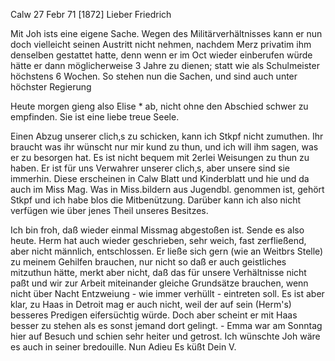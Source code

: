  Calw 27 Febr 71 [1872]
Lieber Friedrich

Mit Joh ists eine eigene Sache. Wegen des Militärverhältnisses kann er nun doch vielleicht seinen Austritt nicht nehmen, nachdem Merz privatim ihm denselben gestattet hatte, denn wenn er im Oct wieder einberufen würde hätte er dann möglicherweise 3 Jahre zu dienen; statt wie als Schulmeister höchstens 6 Wochen. So stehen nun die Sachen, und sind auch unter höchster Regierung

Heute morgen gieng also Elise <nach London>* ab, nicht ohne den Abschied schwer zu empfinden. Sie ist eine liebe treue Seele.

Einen Abzug unserer clich‚s zu schicken, kann ich Stkpf nicht zumuthen. Ihr braucht was ihr wünscht nur mir kund zu thun, und ich will ihm sagen, was er zu besorgen hat. Es ist nicht bequem mit 2erlei Weisungen zu thun zu haben. Er ist für uns Verwahrer unserer clich‚s, aber unsere sind sie immerhin. Diese erscheinen in Calw Blatt und Kinderblatt und hie und da auch im Miss Mag. Was in Miss.bildern aus Jugendbl. genommen ist, gehört Stkpf und ich habe blos die Mitbenützung. Darüber kann ich also nicht verfügen wie über jenes Theil unseres Besitzes.

Ich bin froh, daß wieder einmal Missmag abgestoßen ist. Sende es also heute. Herm hat auch wieder geschrieben, sehr weich, fast zerfließend, aber nicht männlich, entschlossen. Er ließe sich gern (wie an Weitbrs Stelle) zu meinem Gehilfen brauchen, nur nicht so daß er auch geistliches mitzuthun hätte, merkt aber nicht, daß das für unsere Verhältnisse nicht paßt und wir zur Arbeit miteinander gleiche Grundsätze brauchen, wenn nicht über Nacht Entzweiung - wie immer verhüllt - eintreten soll. Es ist aber klar, zu Haas in Detroit mag er auch nicht, weil der auf sein (Herm's) besseres Predigen eifersüchtig würde. Doch aber scheint er mit Haas besser zu stehen als es sonst jemand dort gelingt. - Emma war am Sonntag hier auf Besuch und schien sehr heiter und getrost. Ich wünschte Joh wäre es auch in seiner bredouille. Nun Adieu Es küßt
 Dein V.
